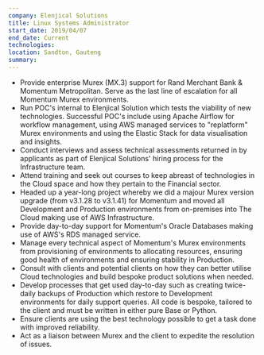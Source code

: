 ```yaml
---
company: Elenjical Solutions
title: Linux Systems Administrator
start_date: 2019/04/07
end_date: Current
technologies:
location: Sandton, Gauteng
summary:
---
```


- Provide enterprise Murex (MX.3) support for Rand Merchant Bank & Momentum Metropolitan. Serve as the last line of escalation for all Momentum Murex environments.
- Run POC's internal to Elenjical Solution which tests the viability of new technologies. Successful POC's include using Apache Airflow for workflow management, using AWS managed services to "replatform" Murex environments and using the Elastic Stack for data visualisation and insights.
- Conduct interviews and assess technical assessments returned in by applicants as part of Elenjical Solutions' hiring process for the Infrastructure team.
- Attend training and seek out courses to keep abreast of technologies in the Cloud space and how they pertain to the Financial sector.
- Headed up a year-long project whereby we did a majour Murex version upgrade (from v3.1.28 to v3.1.41) for Momentum and moved all Development and Production environments from on-premises into The Cloud making use of AWS Infrastructure.
- Provide day-to-day support for Momentum's Oracle Databases making use of AWS's RDS managed service.
- Manage every technical aspect of Momentum's Murex environments from provisioning of environments to allocating resources, ensuring good health of environments and ensuring stability in Production.
- Consult with clients and potential clients on how they can better utilise Cloud technologies and build bespoke product solutions when needed.
- Develop processes that get used day-to-day such as creating twice-daily backups of Production which restore to Development environments for daily support queries. All code is bespoke, tailored to the client and must be written in either pure Base or Python.
- Ensure clients are using the best technology possible to get a task done with improved reliability.
- Act as a liaison between Murex and the client to expedite the resolution of issues.